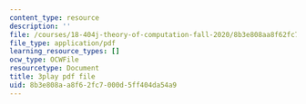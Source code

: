```yaml
---
content_type: resource
description: ''
file: /courses/18-404j-theory-of-computation-fall-2020/8b3e808aa8f62fc7000d5ff404da54a9_TSI3LR5WZmo.pdf
file_type: application/pdf
learning_resource_types: []
ocw_type: OCWFile
resourcetype: Document
title: 3play pdf file
uid: 8b3e808a-a8f6-2fc7-000d-5ff404da54a9
---
```


